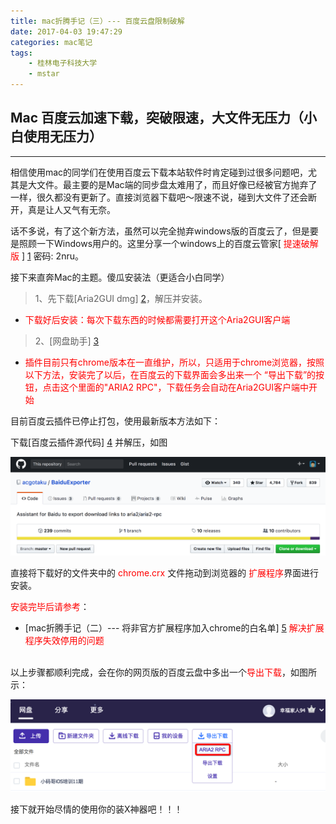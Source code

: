 ```yaml
---
title: mac折腾手记（三）--- 百度云盘限制破解
date: 2017-04-03 19:47:29
categories: mac笔记
tags:
    - 桂林电子科技大学
    - mstar
---
```

## Mac 百度云加速下载，突破限速，大文件无压力（小白使用无压力） ##
<hr>
相信使用mac的同学们在使用百度云下载本站软件时肯定碰到过很多问题吧，尤其是大文件。最主要的是Mac端的同步盘太难用了，而且好像已经被官方抛弃了一样，很久都没有更新了。直接浏览器下载吧～限速不说，碰到大文件了还会断开，真是让人又气有无奈。

话不多说，有了这个新方法，虽然可以完全抛弃windows版的百度云了，但是要是照顾一下Windows用户的。这里分享一个windows上的百度云管家[ <font color="red">提速破解版</font> ] [1] 密码: 2nru。

接下来直奔Mac的主题。傻瓜安装法（更适合小白同学）
> 1、先下载[Aria2GUI dmg] [2]，解压并安装。

* <font color="red">下载好后安装：每次下载东西的时候都需要打开这个Aria2GUI客户端</font>

> 2、[网盘助手] [3]

* <font color="red">插件目前只有chrome版本在一直维护，所以，只适用于chrome浏览器，按照以下方法，安装完了以后，在百度云的下载界面会多出来一个 “导出下载”的按钮，点击这个里面的"ARIA2 RPC"，下载任务会自动在Aria2GUI客户端中开始</font>

目前百度云插件已停止打包，使用最新版本方法如下：

下载[百度云插件源代码] [4] 并解压，如图

![baidu1](baiduyun/baidu1.png)

直接将下载好的文件夹中的<font color="red"> chrome.crx </font>文件拖动到浏览器的 <font color="red">扩展程序</font>界面进行安装。

<font color="red">安装完毕后请参考</font>：
* [mac折腾手记（二）--- 将非官方扩展程序加入chrome的白名单] [5] <font color="red">解决扩展程序失效停用的问题</font>
<br>
以上步骤都顺利完成，会在你的网页版的百度云盘中多出一个<font color="red">导出下载</font>，如图所示：

![baidu2](baiduyun/baidu2.png)

接下就开始尽情的使用你的装X神器吧！！！

[1]: https://pan.baidu.com/s/1hsl4fMO
[2]: https://github.com/yangshun1029/aria2gui/releases
[3]: https://github.com/acgotaku/BaiduExporter/releases
[4]: https://github.com/acgotaku/BaiduExporter
[5]: https://mstarzheng.github.io/2017/04/02/study-mac/
